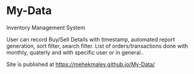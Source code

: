 # My-Data

Inventory Management System

User can record Buy/Sell Details with timestamp, automated report generation, sort filter, search filter.
List of orders/transactions done with monthly, quaterly and with specific user or in general..

Site is published at https://mehekmaley.github.io/My-Data/
